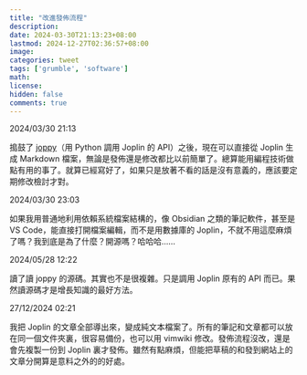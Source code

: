 ```yaml
---
title: "改進發佈流程"
description: 
date: 2024-03-30T21:13:23+08:00
lastmod: 2024-12-27T02:36:57+08:00
image: 
categories: tweet
tags: ['grumble', 'software']
math: 
license: 
hidden: false
comments: true
---
```


2024/03/30 21:13

搗鼓了 [joppy](https://github.com/marph91/joppy)（用 Python 調用 Joplin 的 API）之後，現在可以直接從 Joplin 生成 Markdown 檔案，無論是發佈還是修改都比以前簡單了。總算能用編程技術做點有用的事了。就算已經寫好了，如果只是放著不看的話是沒有意義的，應該要定期修改檢討才對。

2024/03/30 23:03

如果我用普通地利用依賴系統檔案結構的，像 Obsidian 之類的筆記軟件，甚至是 VS Code，能直接打開檔案編輯，而不是用數據庫的 Joplin，不就不用這麼麻煩了嗎？我到底是為了什麼？開源嗎？哈哈哈……

2024/05/28 12:22

讀了讀 joppy 的源碼。其實也不是很複雜。只是調用 Joplin 原有的 API 而已。果然讀源碼才是增長知識的最好方法。

27/12/2024 02:21

我把 Joplin 的文章全部導出來，變成純文本檔案了。所有的筆記和文章都可以放在同一個文件夾裏，很容易備份，也可以用 vimwiki 修改。發佈流程沒改，還是會先複製一份到 Joplin 裏才發佈。雖然有點麻煩，但能把草稿的和發到網站上的文章分開算是意料之外的的好處。

